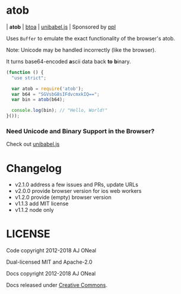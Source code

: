 atob===| **atob**| [btoa](https://git.coolaj86.com/coolaj86/btoa.js)| [unibabel.js](https://git.coolaj86.com/coolaj86/unibabel.js)| Sponsored by [ppl](https://ppl.family)Uses `Buffer` to emulate the exact functionality of the browser's atob.Note: Unicode may be handled incorrectly (like the browser).It turns base64-encoded <strong>a</strong>scii data back **to** <strong>b</strong>inary.```javascript(function () {  "use strict";  var atob = require('atob');  var b64 = "SGVsbG8sIFdvcmxkIQ==";  var bin = atob(b64);  console.log(bin); // "Hello, World!"}());```### Need Unicode and Binary Support in the Browser?Check out [unibabel.js](https://git.coolaj86.com/coolaj86/unibabel.js)Changelog=======  * v2.1.0 address a few issues and PRs, update URLs  * v2.0.0 provide browser version for ios web workers  * v1.2.0 provide (empty) browser version  * v1.1.3 add MIT license  * v1.1.2 node onlyLICENSE=======Code copyright 2012-2018 AJ ONealDual-licensed MIT and Apache-2.0Docs copyright 2012-2018 AJ ONealDocs released under [Creative Commons](https://git.coolaj86.com/coolaj86/atob.js/blob/master/LICENSE.DOCS).
